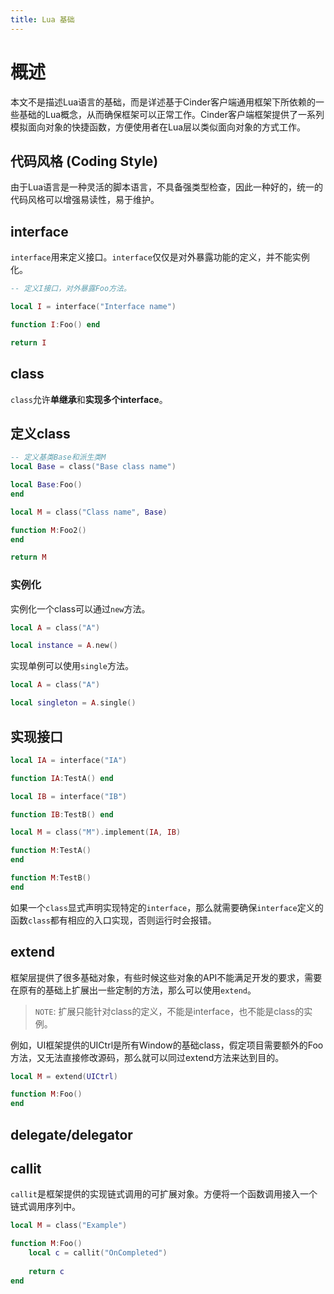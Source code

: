 ```yaml
---
title: Lua 基础
---
```


# 概述

本文不是描述Lua语言的基础，而是详述基于Cinder客户端通用框架下所依赖的一些基础的Lua概念，从而确保框架可以正常工作。Cinder客户端框架提供了一系列模拟面向对象的快捷函数，方便使用者在Lua层以类似面向对象的方式工作。

## 代码风格 (Coding Style)

由于Lua语言是一种灵活的脚本语言，不具备强类型检查，因此一种好的，统一的代码风格可以增强易读性，易于维护。

## interface

`interface`用来定义接口。`interface`仅仅是对外暴露功能的定义，并不能实例化。

```lua
-- 定义I接口，对外暴露Foo方法。

local I = interface("Interface name")

function I:Foo() end

return I
```

## class

`class`允许**单继承**和**实现多个interface**。

## 定义class

```lua
-- 定义基类Base和派生类M
local Base = class("Base class name")

local Base:Foo()
end

local M = class("Class name", Base)

function M:Foo2()
end

return M
```

### 实例化

实例化一个class可以通过`new`方法。

```lua
local A = class("A")

local instance = A.new()
```

实现单例可以使用`single`方法。

```lua
local A = class("A")

local singleton = A.single()
```

## 实现接口

```lua
local IA = interface("IA")

function IA:TestA() end

local IB = interface("IB")

function IB:TestB() end

local M = class("M").implement(IA, IB)

function M:TestA()
end

function M:TestB()
end
```

如果一个`class`显式声明实现特定的`interface`，那么就需要确保`interface`定义的函数`class`都有相应的入口实现，否则运行时会报错。

## extend

框架层提供了很多基础对象，有些时候这些对象的API不能满足开发的要求，需要在原有的基础上扩展出一些定制的方法，那么可以使用`extend`。

> `NOTE`: 扩展只能针对class的定义，不能是interface，也不能是class的实例。

例如，UI框架提供的UICtrl是所有Window的基础class，假定项目需要额外的Foo方法，又无法直接修改源码，那么就可以同过extend方法来达到目的。

```lua
local M = extend(UICtrl)

function M:Foo()
end
```

## delegate/delegator

## callit

`callit`是框架提供的实现链式调用的可扩展对象。方便将一个函数调用接入一个链式调用序列中。

```lua
local M = class("Example")

function M:Foo()
    local c = callit("OnCompleted")
    
    return c
end
```

